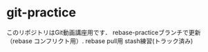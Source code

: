 # git-practice
このリポジトリはGit動画講座用です．
rebase-practiceブランチで更新（rebase コンフリクト用）.
rebase pull用
stash練習(トラック済み)
